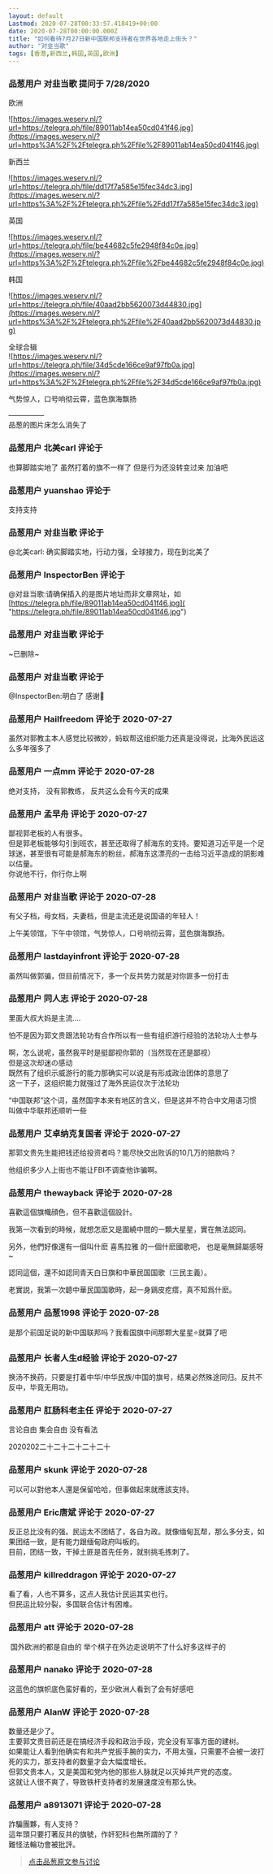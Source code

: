 ```yaml
---
layout: default
Lastmod: 2020-07-28T00:33:57.418419+00:00
date: 2020-07-28T00:00:00.000Z
title: "如何看待7月27日新中国联邦支持者在世界各地走上街头？"
author: "对韭当歌"
tags: [香港,新西兰,韩国,英国,欧洲]
---
```



### 品葱用户 **对韭当歌** 提问于 7/28/2020
    
欧洲   
  
![https://images.weserv.nl/?url=https://telegra.ph/file/89011ab14ea50cd041f46.jpg](https://images.weserv.nl/?url=https%3A%2F%2Ftelegra.ph%2Ffile%2F89011ab14ea50cd041f46.jpg)  
  
新西兰   
  
![https://images.weserv.nl/?url=https://telegra.ph/file/dd17f7a585e15fec34dc3.jpg](https://images.weserv.nl/?url=https%3A%2F%2Ftelegra.ph%2Ffile%2Fdd17f7a585e15fec34dc3.jpg)  
  
英国   
  
![https://images.weserv.nl/?url=https://telegra.ph/file/be44682c5fe2948f84c0e.jpg](https://images.weserv.nl/?url=https%3A%2F%2Ftelegra.ph%2Ffile%2Fbe44682c5fe2948f84c0e.jpg)  
  
韩国  
  
![https://images.weserv.nl/?url=https://telegra.ph/file/40aad2bb5620073d44830.jpg](https://images.weserv.nl/?url=https%3A%2F%2Ftelegra.ph%2Ffile%2F40aad2bb5620073d44830.jpg)  
  
全球合辑   
![https://images.weserv.nl/?url=https://telegra.ph/file/34d5cde166ce9af97fb0a.jpg](https://images.weserv.nl/?url=https%3A%2F%2Ftelegra.ph%2Ffile%2F34d5cde166ce9af97fb0a.jpg)  
  
气势惊人，口号响彻云霄，蓝色旗海飘扬  
  
—————  
品葱的图片床怎么消失了
    
                

### 品葱用户 **北美carl** 评论于 
        
也算脚踏实地了 虽然打着的旗不一样了 但是行为还没转变过来 加油吧
        
                

### 品葱用户 **yuanshao** 评论于 
        
支持支持
        
                

### 品葱用户 **对韭当歌** 评论于 
        
@北美carl: 确实脚踏实地，行动力强，全球接力，现在到北美了
        
                

### 品葱用户 **InspectorBen** 评论于 
        
@对韭当歌:请确保插入的是图片地址而非文章网址，如 [https://telegra.ph/file/89011ab14ea50cd041f46.jpg]( "https://telegra.ph/file/89011ab14ea50cd041f46.jpg")
        
                

### 品葱用户 **对韭当歌** 评论于 
        
~已删除~
        
                

### 品葱用户 **对韭当歌** 评论于 
        
@InspectorBen:明白了 感谢🙏
        
                

### 品葱用户 **Hailfreedom** 评论于 2020-07-27
        
虽然对郭教主本人感觉比较微妙，蚂蚁帮这组织能力还真是没得说，比海外民运这么多年强多了
        
                

### 品葱用户 **一点mm** 评论于 2020-07-28
        
绝对支持， 没有郭教练， 反共这么会有今天的成果
        
                

### 品葱用户 **孟早舟** 评论于 2020-07-27
        
鄙视郭老板的人有很多。  
但是郭老板能够勾引到班农，甚至还取得了郝海东的支持。要知道习近平是一个足球迷，甚至很有可能是郝海东的粉丝，郝海东这漂亮的一击给习近平造成的阴影难以估量。  
你说他不行，你行你上啊
        
                

### 品葱用户 **对韭当歌** 评论于 2020-07-28
        
有父子档，母女档，夫妻档，但是主流还是说国语的年轻人！  
  
上午美领馆，下午中领馆，气势惊人，口号响彻云霄，蓝色旗海飘扬。
        
                

### 品葱用户 **lastdayinfront** 评论于 2020-07-28
        
虽然叫做郭骗，但目前情况下，多一个反共势力就是对你匪多一份打击
        
                

### 品葱用户 **同人志** 评论于 2020-07-28
        
里面大叔大妈是主流....  
  
怕不是因为郭文贵跟法轮功有合作所以有一些有组织游行经验的法轮功人士参与  
  
  
啊，怎么说呢，虽然我平时是挺鄙视你郭的（当然现在还是鄙视）  
但是这次却迷の感动  
既然有了组织示威游行的能力那确实可以说是有形成政治团体的意思了  
这一下子，这组织能力就强过了海外民运仅次于法轮功  
  
“中国联邦”这个词，虽然国字本来有地区的含义，但是这并不符合中文用语习惯  
叫做中华联邦还顺听一些
        
                

### 品葱用户 **艾卓纳克复国者** 评论于 2020-07-27
        
那郭文贵先生能把钱还给投资者吗？能尽快交出败诉的10几万的赔款吗？  
  
他组织多少人上街也不能让FBI不调查他诈骗啊。
        
                

### 品葱用户 **thewayback** 评论于 2020-07-28
        
喜歡這個旗幟顔色，但不喜歡這個設計。  
  
我第一次看到的時候，就想怎麽又是圍繞中間的一顆大星星，實在無法認同。  
  
另外，他們好像還有一個叫什麽 喜馬拉雅 的一個什麽國歌吧， 也是毫無歸屬感呀~  
  
認同這個，還不如認同青天白日旗和中華民国国歌（三民主義）。  
  
老實説，我第一次聼中華民国国歌時，起一身鷄皮疙瘩，真不知爲什麽。
        
                

### 品葱用户 **品葱1998** 评论于 2020-07-28
        
是那个前国足说的新中国联邦吗？我看国旗中间那颗大星星⭐就算了吧
        
                

### 品葱用户 **长者人生d经验** 评论于 2020-07-27
        
换汤不换药，只要是打着中华/中华民族/中国的旗号，结果必然殊途同归。反共不反中，毕竟无用功。
        
                

### 品葱用户 **肛肠科老主任** 评论于 2020-07-27
        
言论自由 集会自由 没有看法    
  
  
  
  
  
  
2020202二十二十二十二十二十
        
                

### 品葱用户 **skunk** 评论于 2020-07-28
        
可以可以對他本人還是保留哈哈，但事做起來就應該支持。
        
                

### 品葱用户 **Eric唐斌** 评论于 2020-07-27
        
反正总比没有的强。民运太不团结了，各自为政。就像缅甸瓦帮，那么多分支，如果团结一致，是有能力跟缅甸政府叫板的。  
目前，团结一致，干掉土匪是首先任务，就别挑毛拣刺了。
        
                

### 品葱用户 **killreddragon** 评论于 2020-07-27
        
看了看，人也不算多，这点人我估计民运其实也行。  
但民运比较分裂，多国联合估计有困难。
        
                

### 品葱用户 **att** 评论于 2020-07-28
        
 国外欧洲的都是自由的 举个棋子在外边走说明不了什么好多这样子的
        
                

### 品葱用户 **nanako** 评论于 2020-07-28
        
这蓝色的旗帜底色蛮好看的，至少欧洲人看到了会有好感吧
        
                

### 品葱用户 **AlanW** 评论于 2020-07-28
        
数量还是少了。  
主要郭文贵目前还是在搞经济手段和政治手段，完全没有军事方面的建树。  
如果能让人看到他确实有和共产党扳手腕的实力，不用太强，只需要不会被一波打死的实力，那支持者的数量才会大幅度增长。  
但郭文贵本人，又是美国和党内他的那些人脉就足以灭掉共产党的态度。  
这就让人很不爽了，导致铁杆支持者的发展速度没有那么快。
        
                

### 品葱用户 **a8913071** 评论于 2020-07-28
        
詐騙團夥，有人支持？  
這年頭只要打著反共的旗號，作奸犯科也無所謂的了？  
難怪法輪功會被批評。
        
                





> [点击品葱原文参与讨论](https://pincong.rocks/question/29038)

